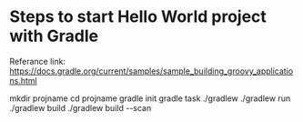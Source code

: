 Steps to start Hello World project with Gradle
==============================================

Referance link: https://docs.gradle.org/current/samples/sample_building_groovy_applications.html

mkdir projname
cd projname
gradle init
gradle  task
./gradlew
./gradlew run
./gradlew build
./gradlew build --scan


